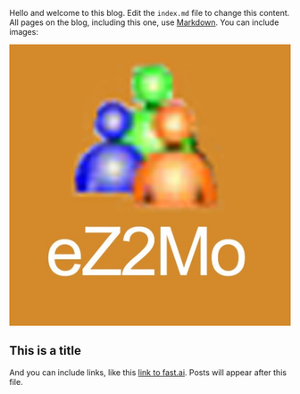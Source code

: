 Hello and welcome to this blog. Edit the `index.md` file to change this content. All pages on the blog, including this one, use [Markdown](https://guides.github.com/features/mastering-markdown/). You can include images:

![Image of ez2mo logo](images/ez2mo.jpg)

## This is a title

And you can include links, like this [link to fast.ai](https://www.fast.ai). Posts will appear after this file. 
